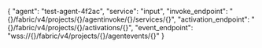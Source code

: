 {
  "agent": "test-agent-4f2ac",
  "service": "input",
  "invoke_endpoint": "{}/fabric/v4/projects/{}/agentinvoke/{}/services/{}",
  "activation_endpoint": "{}/fabric/v4/projects/{}/activations/{}",
  "event_endpoint": "wss://{}/fabric/v4/projects/{}/agentevents/{}"
}